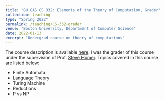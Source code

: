 ```yaml
---
title: "BU CAS CS 332: Elements of the Theory of Computation, Grader"
collection: teaching
type: "Spring 2022"
permalink: /teaching/CS-332-grader
venue: "Boston University, Department of Computer Science"
date: 2022-01-13
excerpt: "Undergrad course on theory of computations"
---
```


The course description is available [here](https://www.bu.edu/academics/cas/courses/cas-cs-332/). I was the grader of this course under the supervision of 
Prof. [Steve Homer](https://www.cs.bu.edu/faculty/homer/). Topics covered in this course are listed below:

- Finite Automata
- Language Theory 
- Turing Machine
- Reductions
- P vs NP
